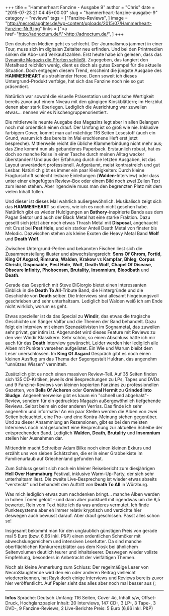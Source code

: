 +++
title = "Hammerheart Fanzine - Ausgabe 9"
author = "Chris"
date = "2015-07-23 21:04:45+00:00"
slug = "hammerheart-fanzine-ausgabe-9"
category = "reviews"
tags = ["Fanzine-Reviews", ]
image = "http://necroslaughter.de/wp-content/uploads/2015/07/Hammerheart-Fanzine-Nr.9.jpg"
links = ["<a href=\"http://adnoctum.de/\">http://adnoctum.de/</a>", ]
+++

Den deutschen Medien geht es schlecht. Der Journalismus jammert in einer Tour, muss sich im digitalen Zeitalter neu erfinden. Und bei den Printmedien sinken die Abo- und Verkaufszahlen. Erst heute habe ich gelesen, dass das <a href="http://www.dynamite-magazine.de/magazin/aktuelle+ausgabe/">Dynamite Magazin die Pforten schließt</a>. Zugegeben, das tangiert den Metalhead reichlich wenig, dient es doch als gutes Exempel für die aktuelle Situation. Doch entgegen diesem Trend, erscheint die jüngste Ausgabe des **HAMMERHEART** als strahlender Heroe. Denn soweit ich dieses Untergrund-Produkt verfolge, hat sich das Fanzine noch nie so gut präsentiert.

Natürlich war sowohl die visuelle Präsentation und haptische Wertigkeit bereits zuvor auf einem Niveau mit den gängigen Kioskblättern; im Herzblut denen aber stark überlegen. Lediglich die Ausrichtung war zuweilen etwas... nennen wir es Nischengruppenorientiert.

Die mittlerweile neunte Ausgabe des Magazins legt aber in allen Belangen noch mal ordentlich einen drauf. Der Umfang ist so groß wie nie. Inklusive farbigem Cover, kommt man auf mächtige 116 Seiten Lesestoff (auch ein Grund, warum ich das bereits im Mai erschienene Heft erst jetzt bespreche). Mittlerweile reicht die übliche Klammerbindung nicht mehr aus; das Zine kommt nun als gebundenes Paperback. Erstaunlich robust, hat es doch so manche Reise in einer Tasche durch meinen Alltag wacker überstanden! Und aus der Erfahrung durch die letzten Ausgaben, ist das Layout unverändert professionell. Aufgeräumt, meist kontrastreich und gut Lesbar. Natürlich gibt es immer ein paar Kleinigkeiten: Durch kleine Fragturschrift schlecht lesbare Einleitungen (**Walden**-Interview) oder dass unter einer eingefügten Review-Box oder einem Bild noch zwei Zeilen Text zum lesen stehen. Aber Irgendwie muss man den begrenzten Platz mit dem vielen Inhalt füllen.

Und dieser ist dieses Mal wahrlich außergewöhnlich. Musikalisch zeigt sich das **HAMMERHEART** so divers, wie ich es noch nicht gesehen habe. Natürlich gibt es wieder Huldigungen an **Bathory**-inspirierte Bands aus dem Pagan Sektor und auch der Black Metal hat eine starke Fraktion. Dazu gesellt sich jetzt aber noch etwas Thrash Metal mit **Disposal**, angehaucht mit Crust bei **Pest Hole**, und ein starker Anteil Death Metal von finster bis Melodic. Dazwischen stehen als kleine Exoten die Heavy Metal Band **Wolf** und **Death Wolf**.

Zwischen Untergrund-Perlen und bekannten Fischen liest sich die Zusammenstellung illuster und abwechslungsreich: **Sons Of Chrom**, **Fortid**, **King Of Asgard**, **Rimruna**, **Walden**, **Krakow** vs **Kampfar**, **Bhleg**, **Corpus Christii**, **Disposable**, **Pest Hole**, **Wolf**, **Death Wolf**, **Chapel Of Disease**, **Obscure Infinity**, **Phobocosm**, **Brutality**, **Insomnium**, **Bloodbath** und **Death**.

Gerade das Gespräch mit Steve DiGiorgio bietet einen interessanten Einblick in die **Death To All**-Tribute Band, die Hintergründe und die Geschichte von **Death** selber. Die Interviews sind allesamt hingebungsvoll geschrieben und sehr unterhaltsam. Lediglich bei Walden weiß ich am Ende nicht wirklich, worum es geht.

Etwas spezieller ist da das Special zu **Windir**, das etwas die tragische Geschichte um Sänger Valfar und die Themen der Band behandelt. Dazu folgt ein Interview mit einem Szeneaktivisten im Sognametal, das zuweilen sehr privat, gar intim ist. Abgerundet wird dieses Feature mit Reviews zu den vier Windir Klassikern. Sehr schön, so einen Abschluss hätte ich mir auch für das **Death** Interview gewünscht. Leider werden hier lediglich alle Alben mit Punkten versehen aufgelistet. Ein Wie und Warum bleibt dem Leser unerschlossen.
Im **King Of Asgard** Gespräch gibt es noch einen kleinen Ausflug um das Thema der Sagengestalt Huldran, das angenehm "unnützes Wissen" vermittelt.

Zusätzlich gibt es noch einen massiven Review-Teil. Auf 35 Seiten finden sich 135 CD-Kritiken, jeweils drei Besprechungen zu LPs, Tapes und DVDs und 9 Fanzine-Reviews von kleinen kopierten Fanzines zu professionellen Gazetten, von **Bells Of Acheron** oder **Convival Hermit** zu **Grinded Into Sludge**. Angenehmerweise gibt es kaum ein "schnell und abgehakt"-Review, sondern für ein gedrucktes Magazin außergewöhnlich tiefgehende Reviews. Selbst beim ein oder anderen Verriss. Das finde ich sehr angenehm und informativ!
An ein paar Stellen werden die Alben von zwei Seiten beleuchtet, eine Pro- und eine Kontra-Meinung stehen gegenüber. Und zu dieser Ansammlung an Rezensionen, gibt es bei den meisten Interviews noch mal gesondert eine Besprechung zur aktuellen Scheibe der entsprechenden Band. Lediglich **Walden**, **Death**, **Brutality** und **Insomnium** stellen hier Ausnahmen dar.

Mittendrin macht Schreiber Adam Bilke noch einen kleinen Exkurs und erzählt uns von sieben Schätzchen, die er in einer Grabbelkiste im Familienurlaub auf Griechenland gefunden hat.

Zum Schluss gesellt sich noch ein kleiner Reisebericht zum diesjährigen **Hell Over Hammaburg** Festival, inklusive Warm-Up-Party, der sich sehr unterhaltsam liest. Die zweite Live-Besprechung ist wieder etwas abseits "versteckt" und behandelt den Auftritt von **Death To All** in Würzburg.

Was mich lediglich etwas zum nachdenken bringt... manche Alben werden in hohen Tönen gelobt - und dann aber punktuell mit irgendwas um die 8,5 bewertet. Rein vom Text hätte ich da was anderes vermutet. Ich finde Punktesysteme aber eh immer relativ kryptisch und verzichte hier deswegen auch bewusst darauf. Aber drauf geschissen. Passt alles schon so!

Insgesamt bekommt man für den unglaublich günstigen Preis von gerade mal 5 Euro (bzw. 6,66 inkl. P&amp;P) einen ordentlichen Schmöker mit abwechslungsreichem und intensiven Lesefutter. Da sind manche oberflächlichen Konkurrenzblätter aus dem Kiosk bei ähnlichem Seitenvolumen deutlich teurer und inhaltsleerer. Deswegen wieder vollste Empfehlung, besonders in Anbetracht der vielfältigen Themen.

Noch als kleine Anmerkung zum Schluss: Der regelmäßige Leser von NecroSlaughter.de wird den ein oder anderen Beitrag vielleicht wiedererkennen, hat Rayk doch einige Interviews und Reviews bereits zuvor hier veröffentlicht. Auf Papier sieht das alles aber noch mal besser aus (;



---
**Infos**
Sprache: Deutsch
Umfang: 116 Seiten, Cover 4c, Inhalt s/w, Offset-Druck, Hochglanzpapier
Inhalt: 20 Interviews, 147 CD-, 3 LP-, 3 Tape-, 3 DVD-, 9 Fanzine-Reviews, 2 Live-Berichte
Preis: 5 Euro (6,66 inkl. P&amp;P)
